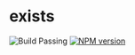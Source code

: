 # exists

![Build Passing](https://travis-ci.org/col1985/exists.svg?branch=master)
[![NPM version](https://badge.fury.io/js/exists.svg)](http://badge.fury.io/js/exists)


